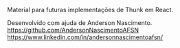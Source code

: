 Material para futuras implementações de Thunk em React.

Desenvolvido com ajuda de Anderson Nascimento. 
https://github.com/AndersonNascimentoAFSN
https://www.linkedin.com/in/andersonnascimentoafsn/
